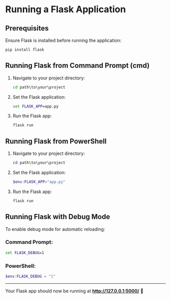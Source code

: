 # Running a Flask Application

## Prerequisites
Ensure Flask is installed before running the application:

```bash
pip install flask
```

## Running Flask from Command Prompt (cmd)
1. Navigate to your project directory:
   ```cmd
   cd path\to\your\project
   ```
2. Set the Flask application:
   ```cmd
   set FLASK_APP=app.py
   ```
3. Run the Flask app:
   ```cmd
   flask run
   ```

## Running Flask from PowerShell
1. Navigate to your project directory:
   ```powershell
   cd path\to\your\project
   ```
2. Set the Flask application:
   ```powershell
   $env:FLASK_APP="app.py"
   ```
3. Run the Flask app:
   ```powershell
   flask run
   ```

## Running Flask with Debug Mode
To enable debug mode for automatic reloading:

### **Command Prompt:**
```cmd
set FLASK_DEBUG=1
```

### **PowerShell:**
```powershell
$env:FLASK_DEBUG = "1"
```
---
Your Flask app should now be running at **http://127.0.0.1:5000/** 🚀
